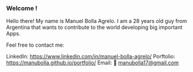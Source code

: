 ### Welcome !
Hello there! My name is Manuel Bolla Agrelo. I am a 28 years old guy from Argentina that wants to contribute to the world developing big important Apps.

Feel free to contact me:

LinkedIn: https://www.linkedin.com/in/manuel-bolla-agrelo/
Porftolio: https://manubolla.github.io/portfolio/
Email: 📩 manubolla17@gmail.com
